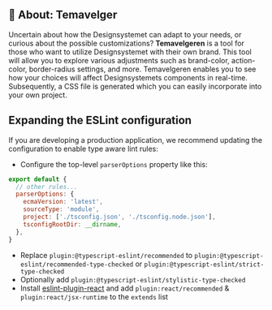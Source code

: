 ## 📖 About: Temavelger

Uncertain about how the Designsystemet can adapt to your needs, or curious about the possible customizations? **Temavelgeren** is a tool for those who want to utilize Designsystemet with their own brand. This tool will allow you to explore various adjustments such as brand-color, action-color, border-radius settings, and more. Temavelgeren enables you to see how your choices will affect Designsystemets components in real-time. Subsequently, a CSS file is generated which you can easily incorporate into your own project.

## Expanding the ESLint configuration

If you are developing a production application, we recommend updating the configuration to enable type aware lint rules:

- Configure the top-level `parserOptions` property like this:

```js
export default {
  // other rules...
  parserOptions: {
    ecmaVersion: 'latest',
    sourceType: 'module',
    project: ['./tsconfig.json', './tsconfig.node.json'],
    tsconfigRootDir: __dirname,
  },
}
```

- Replace `plugin:@typescript-eslint/recommended` to `plugin:@typescript-eslint/recommended-type-checked` or `plugin:@typescript-eslint/strict-type-checked`
- Optionally add `plugin:@typescript-eslint/stylistic-type-checked`
- Install [eslint-plugin-react](https://github.com/jsx-eslint/eslint-plugin-react) and add `plugin:react/recommended` & `plugin:react/jsx-runtime` to the `extends` list
